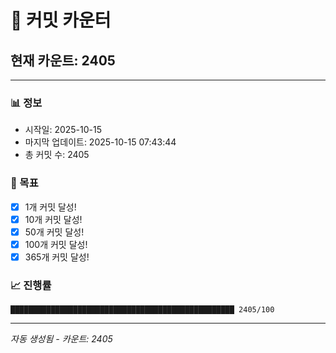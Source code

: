 # 🔢 커밋 카운터

## 현재 카운트: 2405

---

### 📊 정보
- 시작일: 2025-10-15
- 마지막 업데이트: 2025-10-15 07:43:44
- 총 커밋 수: 2405

### 🎯 목표
- [x] 1개 커밋 달성!
- [x] 10개 커밋 달성!
- [x] 50개 커밋 달성!
- [x] 100개 커밋 달성!
- [x] 365개 커밋 달성!

### 📈 진행률
```
██████████████████████████████████████████████████ 2405/100
```

---
*자동 생성됨 - 카운트: 2405*
